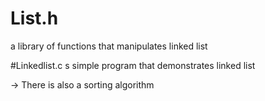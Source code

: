# List.h
a library of functions that manipulates linked list

#Linkedlist.c 
s simple program that demonstrates linked list

-> There is also a sorting algorithm 

